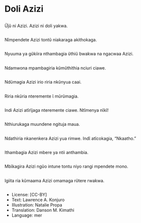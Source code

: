 # Doli Azizi

##
Ữjῦ ni Azizi.
Azizi ni doli yakwa.

##
Nῖmpendete Azizi tontῦ
niakaraga akithokaga.

##
Nyuuma ya gῦkiira
nthambagia ῦthiῦ
bwakwa na ngacwaa
Azizi.

##
Ndamwona
mpambagiria
kῦmῦthithia nciuri
ciawe.

##
Ndῦmagia Azizi irio riria
nkῦnyua caai.

##
Riria nkῦria nteremente
ῖ mῦrῦmagia.

##
Indi Azizi atῖrῖjaga
nteremente ciawe.
Ntῖmenya nῖkῖ!

##
Nthiurukaga muundene
ngituja maua.

##
Ndathiria nkanenkera
Azizi yua rimwe.
Indῖ atῖcokagia,
“Nkaatho.”

##
Ithambagia Azizi mbere
ya ntii anthambia.

##
Mbῖkagira Azizi ngῦo
intune tontu niyo rangi
mpendete mono.

##
Igiita ria kῦmaama Azizi
omamaga rῦtere
rwakwa.

##
* License: [CC-BY]
* Text: Lawrence A. Konjuro
* Illustration: Natalie Propa
* Translation: Danson M. Kimathi
* Language: mer
